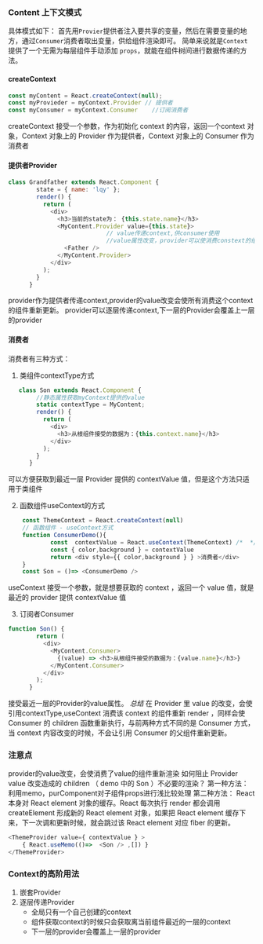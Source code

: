 ### Content  上下文模式
具体模式如下：
首先用`Provier`提供者注入要共享的变量，然后在需要变量的地方，通过`Consumer`消费者取出变量，供给组件渲染即可。
简单来说就是`Context` 提供了一个无需为每层组件手动添加 `props`，就能在组件树间进行数据传递的方法。

#### createContext
```js
const myContent = React.createContext(null);
const myProvieder = myContext.Provider // 提供者
const myConsumer = myContext.Consumer	 //订阅消费者
```
createContext 接受一个参数，作为初始化 context 的内容，返回一个context 对象，Context 对象上的 Provider 作为提供者，Context 对象上的 Consumer 作为消费者

#### 提供者Provider
```js
class Grandfather extends React.Component {
        state = { name: 'lqy' };
        render() {
          return (
            <div>
              <h3>当前的state为： {this.state.name}</h3>
              <MyContent.Provider value={this.state}>
							// value传递context,供consumer使用
							//value属性改变，provider可以使消费constext的组件重新渲染
                <Father />
              </MyContent.Provider>
            </div>
          );
        }
      }
```
provider作为提供者传递context,provider的value改变会使所有消费这个context的组件重新更新。
provider可以逐层传递context,下一层的Provider会覆盖上一层的provider



#### 消费者
消费者有三种方式：
1. 类组件contextType方式
```js
   class Son extends React.Component {
        //静态属性获取myContext提供的value
        static contextType = MyContent;
        render() {
          return (
            <div>
              <h3>从根组件接受的数据为：{this.context.name}</h3>
            </div>
          );
        }
      }
```
可以方便获取到最近一层 Provider 提供的 contextValue 值，但是这个方法只适用于类组件

2. 函数组件useContext的方式
```js
	const ThemeContext = React.createContext(null)
	// 函数组件 - useContext方式
	function ConsumerDemo(){
			const  contextValue = React.useContext(ThemeContext) /*  */
			const { color,background } = contextValue
			return <div style={{ color,background } } >消费者</div> 
	}
	const Son = ()=> <ConsumerDemo />
```
useContext 接受一个参数，就是想要获取的 context ，返回一个 value 值，就是最近的 provider 提供 contextValue 值

3. 订阅者Consumer
```js
function Son() {
        return (
          <div>
            <MyContent.Consumer>
              {(value) => <h3>从根组件接受的数据为：{value.name}</h3>}
            </MyContent.Consumer>
          </div>
        );
      }
```
接受最近一层的Provider的value属性。
*总结*
在 Provider 里 value 的改变，会使引用contextType,useContext 消费该 context 的组件重新 render ，同样会使 Consumer 的 children 函数重新执行，与前两种方式不同的是 Consumer 方式，当 context 内容改变的时候，不会让引用 Consumer 的父组件重新更新。

### 注意点
provider的value改变，会使消费了value的组件重新渲染
如何阻止 Provider value 改变造成的 children （ demo 中的 Son ）不必要的渲染？
第一种方法： 利用memo，purComponent对子组件props进行浅比较处理
第二种方法：  React 本身对 React element 对象的缓存。React 每次执行 render 都会调用 createElement 形成新的 React element 对象，如果把 React element 缓存下来，下一次调和更新时候，就会跳过该 React element 对应 fiber 的更新。
```js
<ThemeProvider value={ contextValue } >
    { React.useMemo(()=>  <Son /> ,[]) }
</ThemeProvider>
```
### Context的高阶用法
1. 嵌套Provider
2. 逐层传递Provider
	- 全局只有一个自己创建的context
	- 组件获取context的时候只会获取离当前组件最近的一层的context
	- 下一层的provider会覆盖上一层的provider

